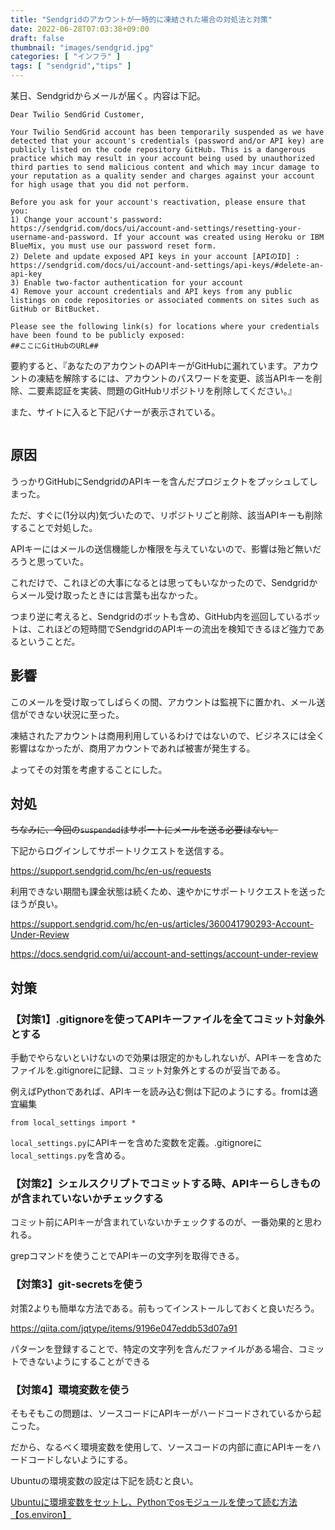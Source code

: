 ```yaml
---
title: "Sendgridのアカウントが一時的に凍結された場合の対処法と対策"
date: 2022-06-28T07:03:38+09:00
draft: false
thumbnail: "images/sendgrid.jpg"
categories: [ "インフラ" ]
tags: [ "sendgrid","tips" ]
---
```


某日、Sendgridからメールが届く。内容は下記。

    Dear Twilio SendGrid Customer,
    
    Your Twilio SendGrid account has been temporarily suspended as we have detected that your account's credentials (password and/or API key) are publicly listed on the code repository GitHub. This is a dangerous practice which may result in your account being used by unauthorized third parties to send malicious content and which may incur damage to your reputation as a quality sender and charges against your account for high usage that you did not perform.
    
    Before you ask for your account's reactivation, please ensure that you:
    1) Change your account's password: https://sendgrid.com/docs/ui/account-and-settings/resetting-your-username-and-password. If your account was created using Heroku or IBM BlueMix, you must use our password reset form.
    2) Delete and update exposed API keys in your account [APIのID] : https://sendgrid.com/docs/ui/account-and-settings/api-keys/#delete-an-api-key
    3) Enable two-factor authentication for your account
    4) Remove your account credentials and API keys from any public listings on code repositories or associated comments on sites such as GitHub or BitBucket.
    
    Please see the following link(s) for locations where your credentials have been found to be publicly exposed:
    ##ここにGitHubのURL##
    

要約すると、『あなたのアカウントのAPIキーがGitHubに漏れています。アカウントの凍結を解除するには、アカウントのパスワードを変更、該当APIキーを削除、二要素認証を実装、問題のGitHubリポジトリを削除してください。』

また、サイトに入ると下記バナーが表示されている。

<div class="img-center"><img src="/images/Screenshot from 2022-06-30 14-50-57.png" alt=""></div>

## 原因

うっかりGitHubにSendgridのAPIキーを含んだプロジェクトをプッシュしてしまった。

ただ、すぐに(1分以内)気づいたので、リポジトリごと削除、該当APIキーも削除することで対処した。

APIキーにはメールの送信機能しか権限を与えていないので、影響は殆ど無いだろうと思っていた。


これだけで、これほどの大事になるとは思ってもいなかったので、Sendgridからメール受け取ったときには言葉も出なかった。

つまり逆に考えると、Sendgridのボットも含め、GitHub内を巡回しているボットは、これほどの短時間でSendgridのAPIキーの流出を検知できるほど強力であるということだ。

## 影響

このメールを受け取ってしばらくの間、アカウントは監視下に置かれ、メール送信ができない状況に至った。

凍結されたアカウントは商用利用しているわけではないので、ビジネスには全く影響はなかったが、商用アカウントであれば被害が発生する。

よってその対策を考慮することにした。

## 対処

~~ちなみに、今回の`suspended`はサポートにメールを送る必要はない。~~

下記からログインしてサポートリクエストを送信する。

https://support.sendgrid.com/hc/en-us/requests

利用できない期間も課金状態は続くため、速やかにサポートリクエストを送ったほうが良い。

https://support.sendgrid.com/hc/en-us/articles/360041790293-Account-Under-Review

https://docs.sendgrid.com/ui/account-and-settings/account-under-review

## 対策

### 【対策1】.gitignoreを使ってAPIキーファイルを全てコミット対象外とする

手動でやらないといけないので効果は限定的かもしれないが、APIキーを含めたファイルを.gitignoreに記録、コミット対象外とするのが妥当である。

例えばPythonであれば、APIキーを読み込む側は下記のようにする。fromは適宜編集

    from local_settings import *

`local_settings.py`にAPIキーを含めた変数を定義。.gitignoreに`local_settings.py`を含める。

### 【対策2】シェルスクリプトでコミットする時、APIキーらしきものが含まれていないかチェックする

コミット前にAPIキーが含まれていないかチェックするのが、一番効果的と思われる。

grepコマンドを使うことでAPIキーの文字列を取得できる。

### 【対策3】git-secretsを使う

対策2よりも簡単な方法である。前もってインストールしておくと良いだろう。

https://qiita.com/jqtype/items/9196e047eddb53d07a91

パターンを登録することで、特定の文字列を含んだファイルがある場合、コミットできないようにすることができる

### 【対策4】環境変数を使う

そもそもこの問題は、ソースコードにAPIキーがハードコードされているから起こった。

だから、なるべく環境変数を使用して、ソースコードの内部に直にAPIキーをハードコードしないようにする。

Ubuntuの環境変数の設定は下記を読むと良い。

[Ubuntuに環境変数をセットし、Pythonでosモジュールを使って読む方法【os.environ】](/post/ubuntu-env-read-python/)


